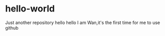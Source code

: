 # hello-world
Just another repository
hello hello
I am Wan,it's the first time for me to use github
